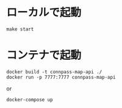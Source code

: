 # ローカルで起動
```
make start
```

# コンテナで起動
```
docker build -t connpass-map-api ./
docker run -p 7777:7777 connpass-map-api
```
or
```
docker-compose up
```
